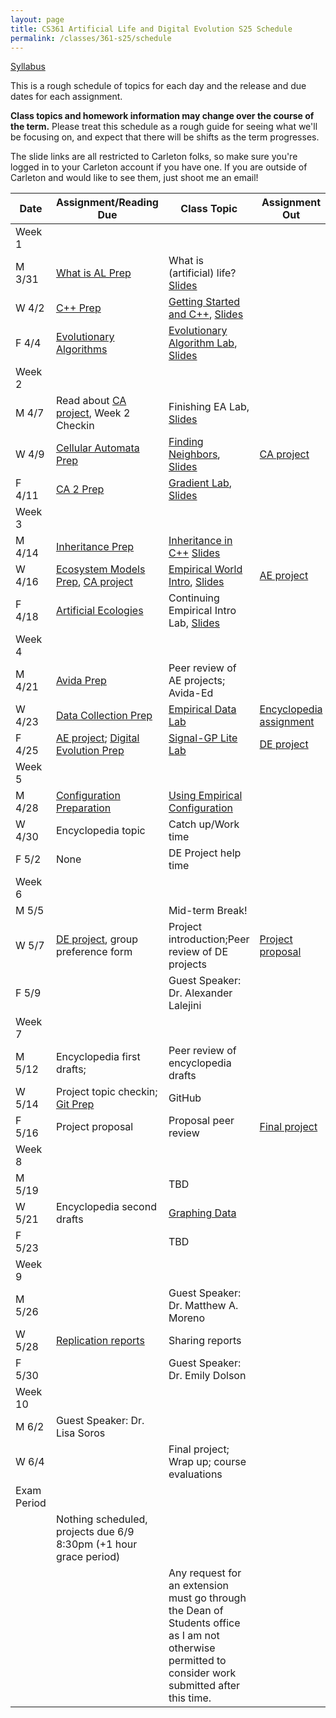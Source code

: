 ```yaml
---
layout: page
title: CS361 Artificial Life and Digital Evolution S25 Schedule
permalink: /classes/361-s25/schedule
---
```


[Syllabus](https://anyaevostinar.github.io/classes/361-s25/syllabus)

This is a rough schedule of topics for each day and the release and due dates for each assignment.

**Class topics and homework information may change over the course of the term.** Please treat this schedule as a rough guide for seeing what we'll be focusing on, and expect that there will be shifts as the term progresses.

The slide links are all restricted to Carleton folks, so make sure you're logged in to your Carleton account if you have one. If you are outside of Carleton and would like to see them, just shoot me an email!

| Date	| Assignment/Reading Due	| Class Topic |	Assignment Out |
| ------- | --------------- | ------------- | -------------- |
| Week 1 | |  | |
| M 3/31 | [What is AL Prep](intro-prep) | What is (artificial) life? [Slides](https://docs.google.com/presentation/d/1_dQ3RyPPnzJqQV0fkyZYafqOjtEtY628AK-yYRQZat8/edit?usp=sharing) |  |
| W 4/2 | [C++ Prep](cpp-prep)|	[Getting Started and C++](cpp_lab), [Slides](https://docs.google.com/presentation/d/175rsm5y-LWGS6yd6xJFBrIUdEQcS7aoPWyFQnoVWDSY/edit?usp=sharing) |	|
| F 4/4 |	[Evolutionary Algorithms](evocomp-prep)	| [Evolutionary Algorithm Lab](evo_alg_lab), [Slides](https://docs.google.com/presentation/d/1kSe_rQa_9mSOZ-J-JmpGp0R_XQ4ZmSFPdR2pkcYFehs/edit?usp=sharing)  |	 |
| Week 2 | |  | |
| M 4/7 | Read about [CA project](hw-ca), Week 2 Checkin	| Finishing EA Lab, [Slides](https://docs.google.com/presentation/d/1K6XTreah0xjEQaeLB16LgNH8zno9JDrGMAb9erMSQ_w/edit?usp=sharing) | |
| W 4/9 | [Cellular Automata Prep](ca-intro-prep)	| [Finding Neighbors](nf-lab), [Slides](https://docs.google.com/presentation/d/1PuEkv5l5tjz_a15iilrbIj-10AgxviqYcpH3BkGwcZw/edit?usp=sharing)  | [CA project](hw-ca) |
| F 4/11 | [CA 2 Prep](ca-2-prep)	| [Gradient Lab](gradient-lab), [Slides](https://docs.google.com/presentation/d/1l5dLjabav9RBcpgAQnqinVFzbAdSEQ2oWo4xizMXq40/edit?usp=sharing)	| |
| Week 3 | |  | |
| M 4/14 | [Inheritance Prep](inheritance-prep) | [Inheritance in C++](inheritance_lab) [Slides](https://docs.google.com/presentation/d/1Q98MK3XoulFJLqRWlvjoi3UggM7ydaX8QiGwUyPup34/edit?usp=sharing) |  |
| W 4/16 |	[Ecosystem Models Prep](eco-models-prep), [CA project](hw-ca) | [Empirical World Intro](empirical_intro_lab), [Slides](https://docs.google.com/presentation/d/1spNo6wZmx_ePQfC8M6OVsWfrHE7pSSdECCPvPOKWwIw/edit?usp=sharing)	| [AE project](hw-ae) |
| F 4/18 | [Artificial Ecologies](art-eco-prep) | Continuing Empirical Intro Lab, [Slides](https://docs.google.com/presentation/d/1EoEWoJQzrJWxRnPa14Jo10s3idMYwkTv2s2mLQHDJR0/edit?usp=sharing)	 |  |
| Week 4 | | | |
| M 4/21 | [Avida Prep](avida-prep) | Peer review of AE projects; Avida-Ed |  |
| W 4/23 |[Data Collection Prep](data-prep)	| [Empirical Data Lab](empirical_data_lab) | [Encyclopedia assignment](encyclopedia-hw) |  
| F 4/25 | [AE project](hw-ae); [Digital Evolution Prep](dig-evo-prep) | [Signal-GP Lite Lab](sgplite_lab) | [DE project](hw-de)  |
| Week 5 | |  | |
| M 4/28 | [Configuration Preparation](config_intro)| [Using Empirical Configuration](emp_config_lab) | |  |
| W 4/30 |	Encyclopedia topic | Catch up/Work time | |
| F 5/2 | None  | 	DE Project help time	| |
| Week 6 | |  | |
| M 5/5	| |	Mid-term Break!	| |
| W 5/7 | [DE project](hw-de), group preference form | 	Project introduction;Peer review of DE projects  | [Project proposal](project-overview#proposal)|
| F 5/9 |  	| Guest Speaker: Dr. Alexander Lalejini  |  |
| Week 7 | |  | |
| M 5/12 | Encyclopedia first drafts;	|Peer review of encyclopedia drafts |
| W 5/14 | Project topic checkin; [Git Prep](git-prep) |   GitHub | |
| F 5/16 | Project proposal |	Proposal peer review	| [Final project](https://anyaevostinar.github.io/classes/361-f22/project-overview)  |
| Week 8 | |  | |
| M 5/19 |   | TBD 	| |
| W 5/21 | Encyclopedia second drafts | [Graphing Data](r-lab)		 | |	
| F 5/23 | 	| TBD |	|
| Week 9 | |  | |
| M 5/26 | |	Guest Speaker: Dr. Matthew A. Moreno		| |	
| W 5/28 | [Replication reports](https://anyaevostinar.github.io/classes/361-f22/project-overview#replication-drafts) |	Sharing reports | |
| F 5/30 |  | Guest Speaker: Dr. Emily Dolson	|	 |
| Week 10 | | | |
| M 6/2	| Guest Speaker: Dr. Lisa Soros |   | |
| W 6/4 |  | Final project; Wrap up; course evaluations	| |
| Exam Period | | | |
| |Nothing scheduled, projects due 6/9 8:30pm (+1 hour grace period) | | |
| | | Any request for an extension must go through the Dean of Students office as I am not otherwise permitted to consider work submitted after this time. | |